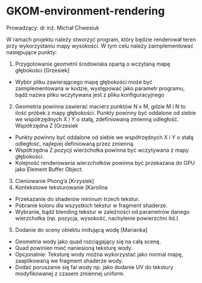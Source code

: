 # GKOM-environment-rendering

Prowadzący: dr inż. Michał Chwesiuk

W ramach projektu należy stworzyć program, który będzie renderował teren
przy wykorzystaniu mapy wysokości.
W tym celu należy zaimplementować następujące punkty:
1. Przygotowanie geometrii środowiska opartą o wczytaną mapę głębokości [Grzesiek]
- Wybór pliku zawierającego mapę głębokości może być zaimplementowana w kodzie, występować jako parametr programu, bądź nazwa pliku wczytywana jest z pliku konfiguracyjnego
2. Geometria powinna zawierać macierz punktów N x M, gdzie M i N to ilość próbek z mapy głębokości. Punkty powinny być oddalone od siebie we współrzędnych X i Y o stałą, zdefiniowaną zmienną odległość. Współrzędna Z [Grzesiek
- Punkty powinny być oddalone od siebie we współrzędnych X i Y o stałą odległość, najlepiej definiowaną przez zmienną.
- Współrzędna Z pozycji wierzchołka powinna być wczytywana z mapy głębokości.
- Kolejność renderowania wierzchołków powinna być przekazana do GPU jako Element Buffer Object.
3. Cieniowanie Phong’a [Krzysiek]
4. Kontekstowe teksturowanie [Karolina
- Przekazanie do shaderów mininum trzech tekstur.
- Pobranie koloru dla wszystkich tekstur w fragment shaderze.
- Wybranie, bądź blending tekstur w zależności od parametrów danego wierzchołka (np. pozycja, wysokość, nachylenie powierzchni itd.)
5. Dodanie do sceny obiektu imitującą wodę [Marianka]
- Geometria wody jako quad rozciągający się na całą scenę.
- Quad powinien mieć naniesioną teksturę wody.
- Opcjonalnie: Teksturę wody można wykorzystać jako normal mapę, zaaplikowaną we fragment shaderze wody.
- Dodać poruszanie się fal wody np. jako dodanie UV do tekstury modyfikowanej z czasem zmiennej uniform.
